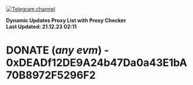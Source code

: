 [![Telegram channel](https://img.shields.io/endpoint?url=https://runkit.io/damiankrawczyk/telegram-badge/branches/master?url=https://t.me/n4z4v0d)](https://t.me/n4z4v0d) 

**Dynamic Updates Proxy List with Proxy Checker**  
**Last Updated: 21.12.23 02:11**

# DONATE (_any evm_) - 0xDEADf12DE9A24b47Da0a43E1bA70B8972F5296F2
